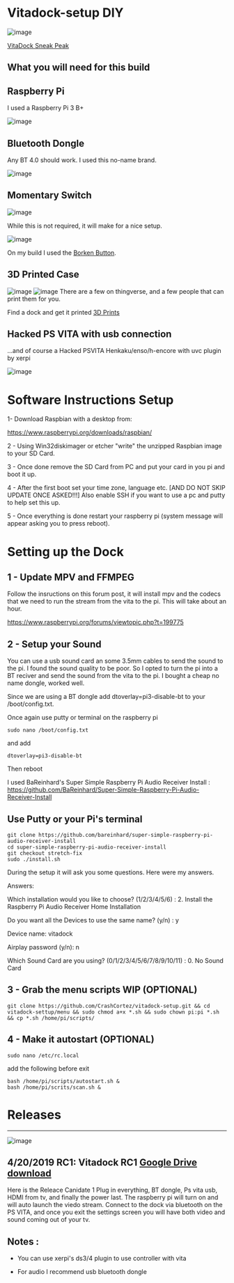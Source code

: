 # Vitadock-setup DIY
![image](https://github.com/CrashCortez/vitadock-setup/blob/master/icons/dock.jpg)

[VitaDock Sneak Peak](https://youtu.be/uhU4KG8FZ6s)

What you will need for this build
------------------------------------
Raspberry Pi
----
I used a Raspberry Pi 3 B+

![image](https://github.com/CrashCortez/vitadock-setup/blob/master/icons/pi3b+.jpg)

Bluetooth Dongle
-----

Any BT 4.0 should work. I used this no-name brand.

![image](https://github.com/CrashCortez/vitadock-setup/blob/master/icons/bt%20dongle.jpg)

Momentary Switch
-------

![image](https://github.com/CrashCortez/vitadock-setup/blob/master/icons/momentary.jpg)

While this is not required, it will make for a nice setup.

![image](https://github.com/CrashCortez/vitadock-setup/blob/master/icons/borken.jpg)

On my build I used the [Borken Button](https://www.youtube.com/watch?v=A08IrJ3ECuA).  

3D Printed Case
--------
![image](https://github.com/CrashCortez/vitadock-setup/blob/master/icons/dock.jpg)
![image](https://github.com/CrashCortez/vitadock-setup/blob/master/icons/back.jpg)
There are a few on thingverse, and a few people that can print them for you.

Find a dock and get it printed [3D Prints](https://www.thingiverse.com/search?q=vita+raspberry+pi&dwh=875cb8a1f5323f8)

Hacked PS VITA with usb connection
-------
...and of course a Hacked PSVITA Henkaku/enso/h-encore with uvc plugin by xerpi

![image](https://github.com/CrashCortez/vitadock-setup/blob/master/icons/vita.jpg)

# Software Instructions Setup


1- Download Raspbian with a desktop from:

https://www.raspberrypi.org/downloads/raspbian/

2 - Using Win32diskimager or etcher "write" the unzipped Raspbian image to your SD Card. 

3 - Once done remove the SD Card from PC and put your card in you pi and boot it up.

4 - After the first boot set your time zone, language etc. [AND DO NOT SKIP UPDATE ONCE ASKED!!!] Also enable SSH if you want to use a pc and putty to help set this up.

5 - Once everything is done restart your raspberry pi (system message will appear asking you to press reboot).


# Setting up the Dock

1 - Update MPV and FFMPEG
----
Follow the insructions on this forum post, it will install mpv and the codecs that we need to run the stream from the vita to the pi. 
This will take about an hour. 

https://www.raspberrypi.org/forums/viewtopic.php?t=199775

2 - Setup your Sound
-----
You can use a usb sound card an some 3.5mm cables to send the sound to the pi. I found the sound quality to be poor. So I opted to turn the pi into a BT reciver and send the sound from the vita to the pi. I bought a cheap no name dongle, worked well. 

Since we are using a BT dongle add dtoverlay=pi3-disable-bt to your /boot/config.txt.

Once again use putty or terminal on the raspberry pi
```
sudo nano /boot/config.txt
```
and add 
```
dtoverlay=pi3-disable-bt
```
Then reboot 

I used BaReinhard's Super Simple Raspberry Pi Audio Receiver Install : https://github.com/BaReinhard/Super-Simple-Raspberry-Pi-Audio-Receiver-Install

Use Putty or your Pi's terminal
-------------
```
git clone https://github.com/bareinhard/super-simple-raspberry-pi-audio-receiver-install
cd super-simple-raspberry-pi-audio-receiver-install
git checkout stretch-fix
sudo ./install.sh
```
During the setup it will ask you some questions. Here were my answers.

Answers:

Which installation would you like to choose? (1/2/3/4/5/6) : 2. Install the Raspberry Pi Audio Receiver Home Installation 

Do you want all the Devices to use the same name? (y/n) : y 

Device name: vitadock 

Airplay password (y/n): n 

Which Sound Card are you using? (0/1/2/3/4/5/6/7/8/9/10/11) : 0. No Sound Card


3 - Grab the menu scripts WIP  (OPTIONAL)
-----
```shell
git clone https://github.com/CrashCortez/vitadock-setup.git && cd vitadock-settup/menu && sudo chmod a+x *.sh && sudo chown pi:pi *.sh && cp *.sh /home/pi/scripts/
```

4 - Make it autostart  (OPTIONAL)
-----
```shell
sudo nano /etc/rc.local
```

add the following before exit

```shell
bash /home/pi/scripts/autostart.sh &
bash /home/pi/scrits/scan.sh &
```
# Releases
--------
![image](https://github.com/CrashCortez/vitadock-setup/blob/master/icons/image.jpg)

4/20/2019 RC1: Vitadock RC1 
[Google Drive download](https://drive.google.com/open?id=14fQzrgGmT0gzRNprcmJL_JI9MPACiKHi)
--------------
Here is the Releace Canidate 1 
Plug in everything, BT dongle, Ps vita usb, HDMI from tv, and finally the power last. The raspberry pi will turn on and will auto launch the viedo stream. Connect to the dock via bluetooth on the PS VITA, and once you exit the settings screen you will have both video and sound coming out of your tv. 

Notes :
--------

- You can use xerpi's ds3/4 plugin to use controller with vita

- For audio I recommend usb bluetooth dongle
